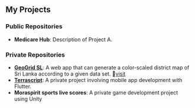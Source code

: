 ## My Projects
### Public Repositories
- **Medicare Hub**: Description of Project A.

### Private Repositories
- **[GeoGrid SL][1]**: A web app that can generate a color-scaled district map of Sri Lanka according to a given data set. :link:[visit][2]
- **[Terrascript][2]**: A private project involving mobile app development with Flutter.
- **Moraspirit sports live scores**: A private game development project using Unity

[1]:https://www.linkedin.com/posts/dhammika-mahendra-2812712ab_nextjs-typescript-tailwindcss-activity-7208184550756089856-GJr0?utm_source=share&utm_medium=member_desktop
[2]:https://geogrid-8ki2lfqm7-dhammika-mahendras-projects.vercel.app/
[4]:https://terra-script-m6kws0t2h-dhammika-mahendras-projects.vercel.app/
